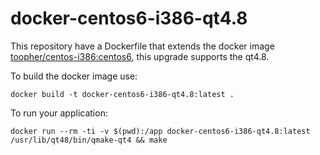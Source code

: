 # docker-centos6-i386-qt4.8 

This repository have a Dockerfile that extends the docker image [toopher/centos-i386:centos6](https://github.com/toopher/toopher-docker/tree/master/centos6-i386), this upgrade supports the qt4.8.

To build the docker image use:
```
docker build -t docker-centos6-i386-qt4.8:latest .
```
To run your application:
```
docker run --rm -ti -v $(pwd):/app docker-centos6-i386-qt4.8:latest /usr/lib/qt48/bin/qmake-qt4 && make
```
